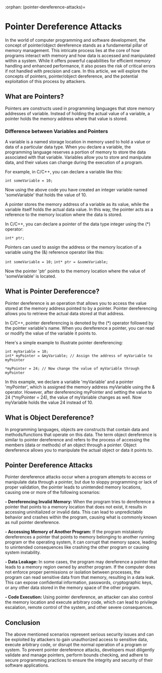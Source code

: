 :orphan:
(pointer-dereference-attacks)=

# Pointer Dereference Attacks

In the world of computer programming and software development, the concept of pointer/object dereference stands as a fundamental pillar of memory management. This intricate process lies at the core of how programs interact with memory and how data is accessed and manipulated within a system. While it offers powerful capabilities for efficient memory handling and enhanced performance, it also poses the risk of critical errors if not handled with precision and care. In this article, we will explore the concepts of pointers, pointer/object dereference, and the potential exploitation of this process by attackers.

## What are Pointers?

Pointers are constructs used in programming languages that store memory addresses of variable. Instead of holding the actual value of a variable, a pointer holds the memory address where that value is stored.

### Difference between Variables and Pointers

A variable is a named storage location in memory used to hold a value or data of a particular data type. When you declare a variable, the programming language reserves a portion of memory to store the data associated with that variable. Variables allow you to store and manipulate data, and their values can change during the execution of a program.

For example, in C/C++, you can declare a variable like this:

`int someVariable = 10; `

Now using the above code you have created an integer variable named 'someVariable' that holds the value of 10.

A pointer stores the memory address of a variable as its value, while the variable itself holds the actual data value. In this way, the pointer acts as a reference to the memory location where the data is stored.

In C/C++, you can declare a pointer of the data type integer using the (*) operator:

`int* ptr;`

Pointers can used to assign the address or the memory location of a variable using the (&) reference operator like this:

`int someVariable = 10;`
`int* ptr = &someVariable;`

Now the pointer 'ptr' points to the memory location where the value of 'someVariable' is located.

## What is Pointer Dereferencce?

Pointer dereference is an operation that allows you to access the value stored at the memory address pointed to by a pointer. Pointer dereferencing allows you to retrieve the actual data stored at that address.

In C/C++, pointer dereferencing is denoted by the (*) operator followed by the pointer variable's name. When you dereference a pointer, you can read or modify the value of the variable it points to.

Here's a simple example to illustrate pointer dereferencing:

    int myVariable = 10;
    int* myPointer = &myVariable; // Assign the address of myVariable to myPointer

    *myPointer = 24; // Now change the value of myVariable through myPointer

In this example, we declare a variable 'myVariable' and a pointer 'myPointer', which is assigned the memory address myVariable using the & operator. However, after dereferencing myPointer and setting the value to 24 (*myPointer = 24), the value of myVariable changes as well. Now myVariable holds the value 24 instead of 10.

## What is Object Dereference?

In programming languages, objects are constructs that contain data and methods/functions that operate on this data. The term object dereference is similar to pointer dereference and refers to the process of accessing the members (data or methods) of an object through a pointer. Object dereference allows you to manipulate the actual object or data it points to.

## Pointer Dereference Attacks

Pointer dereference attacks occur when a program attempts to access or manipulate data through a pointer, but due to sloppy programming or lack of proper validation, the pointer leads to unintended memory locations, causing one or more of the following scenarios:

**- Dereferencing Invalid Memory:** When the program tries to dereference a pointer that points to a memory location that does not exist, it results in accessing uninitialized or invalid data. This can lead to unpredictable behavior and crashes within the program, causing what is commonly known as null pointer dereference.

**- Accessing Memory of Another Program:** If the program mistakenly dereferences a pointer that points to memory belonging to another running program or the operating system, it can corrupt that memory space, leading to unintended consequences like crashing the other program or causing system instability.

**- Data Leakage:** In some cases, the program may dereference a pointer that leads to a memory region owned by another program. If the computer does not enforce proper permissions or isolation between processes, the program can read sensitive data from that memory, resulting in a data leak. This can expose confidential information, passwords, cryptographic keys, or any other data stored in the memory space of the other program.

**- Code Execution:** Using pointer dereference, an attacker can also control the memory location and execute arbitrary code, which can lead to privilege escalation, remote control of the system, and other severe consequences.

## Conclusion

The above mentioned scenarios represent serious security issues and can be exploited by attackers to gain unauthorized access to sensitive data, execute arbitrary code, or disrupt the normal operation of a program or system. To prevent pointer dereference attacks, developers must diligently validate and manage pointers, perform bounds checking, and adhere to secure programming practices to ensure the integrity and security of their software applications.
